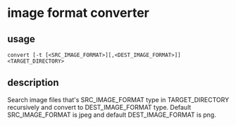 # image format converter

## usage

`convert [-t [<SRC_IMAGE_FORMAT>][,<DEST_IMAGE_FORMAT>]] <TARGET_DIRECTORY>`

## description

 Search image files that's SRC_IMAGE_FORMAT type in TARGET_DIRECTORY recursively and convert to DEST_IMAGE_FORMAT type.
 Default SRC_IMAGE_FORMAT is jpeg and default DEST_IMAGE_FORMAT is png.